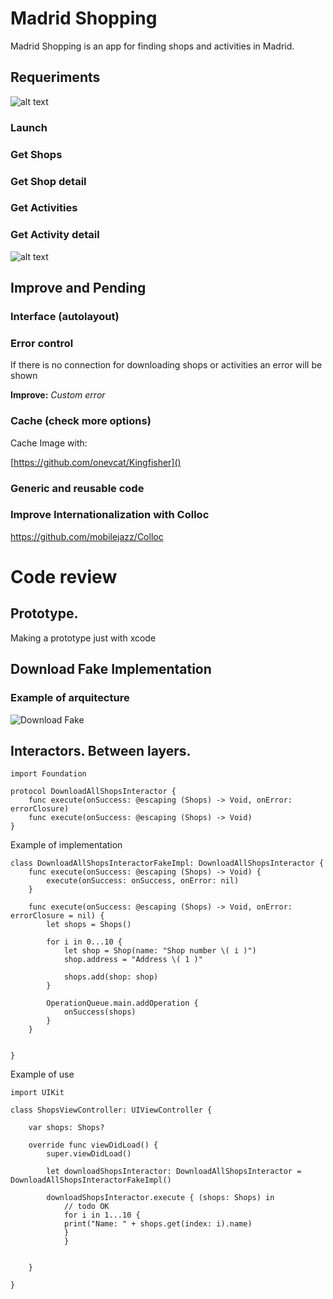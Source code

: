 # Madrid Shopping

Madrid Shopping is an app for finding shops and activities in Madrid.


## Requeriments
![alt text](https://drive.google.com/uc?id=0BzMreayzz5erZU5CVThrUFV0NlU)

### Launch
### Get Shops
### Get Shop detail
### Get Activities
### Get Activity detail

![alt text](https://drive.google.com/uc?id=0BzMreayzz5erZ2UyVV8ycTBleTA)

## Improve and Pending

### Interface (autolayout)


### Error control

If there is no connection for downloading shops or activities an error will be shown

**Improve:** *Custom error*

### Cache (check more options)

Cache Image with: 

[https://github.com/onevcat/Kingfisher]()

### Generic and reusable code

### Improve Internationalization with Colloc
[https://github.com/mobilejazz/Colloc
]()

# Code review

## Prototype.

Making a prototype just with xcode

## Download Fake Implementation

### Example of arquitecture

![Download Fake](https://drive.google.com/uc?id=1L0jXhGMIgOjGol1C4j0d4E4zaHVfvoTU)


## Interactors. Between layers.

```
import Foundation

protocol DownloadAllShopsInteractor {
    func execute(onSuccess: @escaping (Shops) -> Void, onError: errorClosure)
    func execute(onSuccess: @escaping (Shops) -> Void)
}

```

Example of implementation

```
class DownloadAllShopsInteractorFakeImpl: DownloadAllShopsInteractor {
    func execute(onSuccess: @escaping (Shops) -> Void) {
        execute(onSuccess: onSuccess, onError: nil)
    }
    
    func execute(onSuccess: @escaping (Shops) -> Void, onError: errorClosure = nil) {
        let shops = Shops()
        
        for i in 0...10 {
            let shop = Shop(name: "Shop number \( i )")
            shop.address = "Address \( 1 )"
            
            shops.add(shop: shop)
        }
        
        OperationQueue.main.addOperation {
            onSuccess(shops)
        }
    }
    
    
}
```

Example of use

```
import UIKit

class ShopsViewController: UIViewController {
    
    var shops: Shops?
   
    override func viewDidLoad() {
        super.viewDidLoad()
        
        let downloadShopsInteractor: DownloadAllShopsInteractor = DownloadAllShopsInteractorFakeImpl()
        
        downloadShopsInteractor.execute { (shops: Shops) in
            // todo OK
            for i in 1...10 {
            print("Name: " + shops.get(index: i).name)
            }
            }
        

    }

}
```

